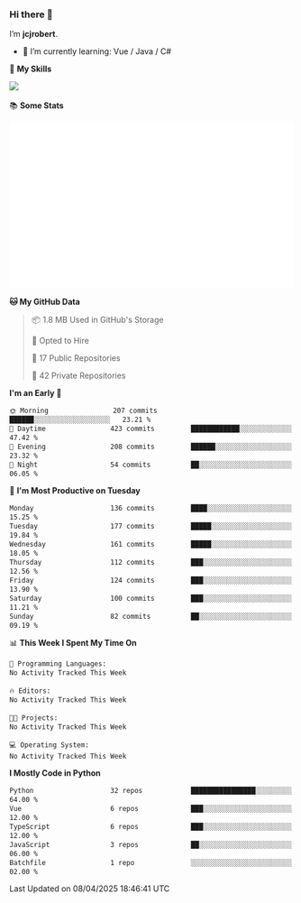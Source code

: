 ### Hi there 👋

I’m **jcjrobert**.

- 🌱 I’m currently learning: Vue / Java / C#

🌟 **My Skills**

![](https://img.shields.io/badge/-Python-3e74a2?style=flat-square&logo=Python&logoColor=fff)

📚 **Some Stats**

![](https://github.com/jcjrobert/github-stats/blob/master/generated/overview.svg)

<!--START_SECTION:waka-->
**🐱 My GitHub Data** 

> 📦 1.8 MB Used in GitHub's Storage 
 > 
> 💼 Opted to Hire
 > 
> 📜 17 Public Repositories 
 > 
> 🔑 42 Private Repositories 
 > 
**I'm an Early 🐤** 

```text
🌞 Morning                207 commits         ██████░░░░░░░░░░░░░░░░░░░   23.21 % 
🌆 Daytime                423 commits         ████████████░░░░░░░░░░░░░   47.42 % 
🌃 Evening                208 commits         ██████░░░░░░░░░░░░░░░░░░░   23.32 % 
🌙 Night                  54 commits          ██░░░░░░░░░░░░░░░░░░░░░░░   06.05 % 
```
📅 **I'm Most Productive on Tuesday** 

```text
Monday                   136 commits         ████░░░░░░░░░░░░░░░░░░░░░   15.25 % 
Tuesday                  177 commits         █████░░░░░░░░░░░░░░░░░░░░   19.84 % 
Wednesday                161 commits         █████░░░░░░░░░░░░░░░░░░░░   18.05 % 
Thursday                 112 commits         ███░░░░░░░░░░░░░░░░░░░░░░   12.56 % 
Friday                   124 commits         ███░░░░░░░░░░░░░░░░░░░░░░   13.90 % 
Saturday                 100 commits         ███░░░░░░░░░░░░░░░░░░░░░░   11.21 % 
Sunday                   82 commits          ██░░░░░░░░░░░░░░░░░░░░░░░   09.19 % 
```


📊 **This Week I Spent My Time On** 

```text
💬 Programming Languages: 
No Activity Tracked This Week

🔥 Editors: 
No Activity Tracked This Week

🐱‍💻 Projects: 
No Activity Tracked This Week

💻 Operating System: 
No Activity Tracked This Week
```

**I Mostly Code in Python** 

```text
Python                   32 repos            ████████████████░░░░░░░░░   64.00 % 
Vue                      6 repos             ███░░░░░░░░░░░░░░░░░░░░░░   12.00 % 
TypeScript               6 repos             ███░░░░░░░░░░░░░░░░░░░░░░   12.00 % 
JavaScript               3 repos             ██░░░░░░░░░░░░░░░░░░░░░░░   06.00 % 
Batchfile                1 repo              ░░░░░░░░░░░░░░░░░░░░░░░░░   02.00 % 
```




 Last Updated on 08/04/2025 18:46:41 UTC
<!--END_SECTION:waka-->
